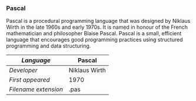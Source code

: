 ### Pascal
Pascal is a procedural programming language that was designed by Niklaus Wirth in the late 1960s and early 1970s. It is named in honour of the French mathematician and philosopher Blaise Pascal. Pascal is a small, efficient language that encourages good programming practices using structured programming and data structuring.

|_Language_|Pascal|
|-|-|
|_Developer_|Niklaus Wirth|
|_First appeared_|1970|
|_Filename extension_|.pas|